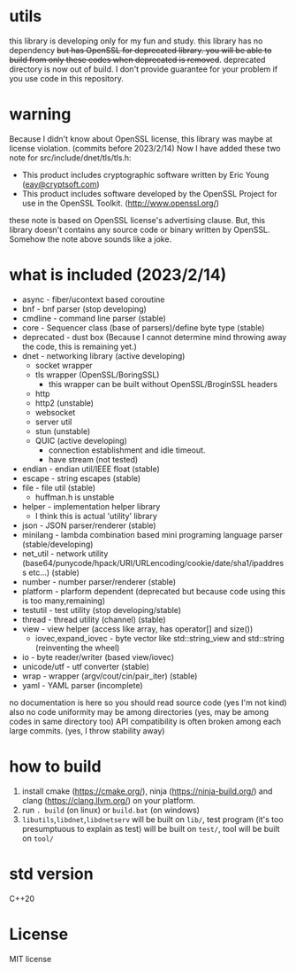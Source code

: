 # utils
this library is developing only for my fun and study.
this library has no dependency ~~but has OpenSSL for deprecated library.
you will be able to build from only these codes when deprecated is removed~~.
deprecated directory is now out of build.
I don't provide guarantee for your problem if you use code in this repository.

# warning
Because I didn't know about OpenSSL license, this library was maybe at license violation. (commits before 2023/2/14)
Now I have added these two note for src/include/dnet/tls/tls.h:
+ This product includes cryptographic software written by Eric Young (eay@cryptsoft.com)
+ This product includes software developed by the OpenSSL Project for use in the OpenSSL Toolkit. (http://www.openssl.org/)

these note is based on OpenSSL license's advertising clause.
But, this library doesn't contains any source code or binary written by OpenSSL.
Somehow the note above sounds like a joke.


# what is included (2023/2/14)
+ async - fiber/ucontext based coroutine
+ bnf - bnf parser (stop developing)
+ cmdline - command line parser (stable)
+ core - Sequencer class (base of parsers)/define byte type (stable)
+ deprecated - dust box (Because I cannot determine mind throwing away the code, this is remaining yet.)
+ dnet - networking library (active developing)
  + socket wrapper
  + tls wrapper (OpenSSL/BoringSSL)
    + this wrapper can be built without OpenSSL/BroginSSL headers
  + http
  + http2 (unstable)
  + websocket
  + server util
  + stun (unstable)
  + QUIC (active developing)
    + connection establishment and idle timeout.
    + have stream (not tested)
+ endian - endian util/IEEE float (stable)
+ escape - string escapes (stable)
+ file - file util (stable)
  + huffman.h is unstable
+ helper - implementation helper library
  + I think this is actual 'utility' library
+ json - JSON parser/renderer (stable)
+ minilang - lambda combination based mini programing language parser (stable/developing)
+ net_util - network utility (base64/punycode/hpack/URI/URLencoding/cookie/date/sha1/ipaddress etc...) (stable)
+ number - number parser/renderer (stable)
+ platform - plarform dependent (deprecated but because code using this is too many,remaining)
+ testutil - test utility (stop developing/stable)
+ thread - thread utility (channel) (stable)
+ view - view helper (access like array, has operator[] and size())
  + iovec,expand_iovec - byte vector like std::string_view and std::string (reinventing the wheel)
+ io - byte reader/writer (based view/iovec)
+ unicode/utf - utf converter (stable)
+ wrap - wrapper (argv/cout/cin/pair_iter) (stable)
+ yaml - YAML parser (incomplete)

no documentation is here so you should read source code (yes I'm not kind)
also no code uniformity may be among directories (yes, may be among codes in same directory too)
API compatibility is often broken among each large commits. (yes, I throw stability away)

# how to build
1. install cmake (https://cmake.org/), ninja (https://ninja-build.org/) and clang (https://clang.llvm.org/) on your platform.
2. run `. build` (on linux) or `build.bat` (on windows)
3. `libutils`,`libdnet`,`libdnetserv` will be built on `lib/`, test program (it's too presumptuous to explain as test) will be built on `test/`, tool will be built on `tool/`

# std version
C++20

# License

MIT license
